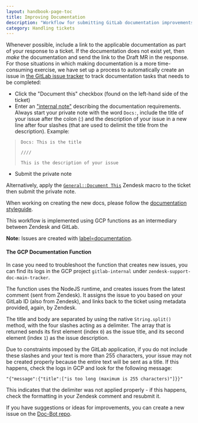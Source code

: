 ```yaml
---
layout: handbook-page-toc
title: Improving Documentation
description: "Workflow for submitting GitLab documentation improvements from the Support team"
category: Handling tickets
---
```


Whenever possible, include a link to the applicable documentation as part of your response to a ticket. If the documentation does not exist yet, then _make_ the documentation and send the link to the Draft MR in the response. For those situations in which making documentation is a more time-consuming exercise, we have set up a process to automatically create an issue in [the GitLab issue tracker](https://gitlab.com/gitlab-org/gitlab/-/issues) to track documentation tasks that needs to be completed:

- Click the "Document this" checkbox (found on the left-hand side of the ticket)
- Enter an ["internal note"](https://support.zendesk.com/hc/en-us/articles/213519318-Adding-comments-to-tickets#topic_bpn_sbd_bv) describing the documentation requirements. Always start your private note with the word `Docs:`, include the title of your issue after the colon (:) and the description of your issue in a new line after four slashes (that are used to delimit the title from the description). Example:

>`Docs: This is the title`
>
>`////`
>
>`This is the description of your issue`

- Submit the private note

Alternatively, apply the [`General::Document This`](https://gitlab.com/search?utf8=%E2%9C%93&group_id=2573624&project_id=17008590&scope=&search_code=true&snippets=false&repository_ref=master&nav_source=navbar&search=id%3A+360036422559) Zendesk macro to the ticket then submit the private note.

When working on creating the new docs, please follow the [documentation styleguide](https://docs.gitlab.com/ee/development/documentation/styleguide.html#location-and-naming-of-documents).

This workflow is implemented using GCP functions as an intermediary between Zendesk and GitLab.

**Note:** Issues are created with [label=documentation](https://gitlab.com/gitlab-org/gitlab/-/issues?scope=all&utf8=%E2%9C%93&state=opened&label_name[]=documentation).

#### The GCP Documentation Function

In case you need to troubleshoot the function that creates new issues, you can find its logs in the GCP project `gitlab-internal`
under `zendesk-support-doc-main-tracker`.

The function uses the NodeJS runtime, and creates issues from the latest comment (sent from Zendesk). It assigns the issue to you based on your GitLab ID (also
from Zendesk), and links back to the ticket using metadata provided, again, by Zendesk.

The title and body are separated by using the native `String.split()` method, with the four slashes acting as a delimiter. The array that is returned sends its
first element (index `0`) as the issue title, and its second element (index `1`) as the issue description.

Due to constraints imposed by the GitLab application, if you do not include these slashes and your text is more than 255 characters,
your issue may not be created properly because the entire text will be sent as a title. If this happens, check the logs in GCP and look
for the following message:

`"{"message":{"title":["is too long (maximum is 255 characters)"]}}"`

This indicates that the delimiter was not applied properly - if this happens, check the formatting in your Zendesk comment and resubmit it.

If you have suggestions or ideas for improvements, you can create a new issue on the [Doc-Bot repo](https://gitlab.com/gitlab-com/support/doc-bot).
